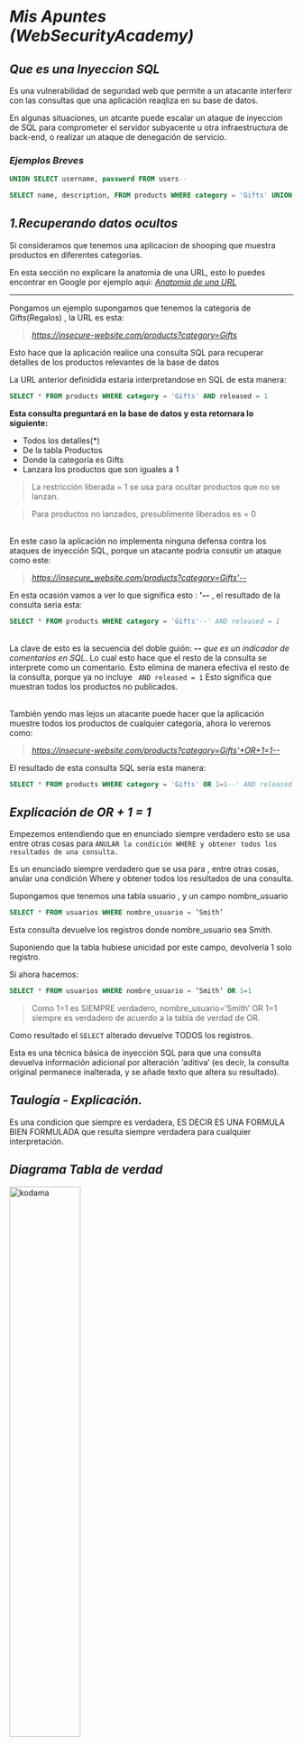 # _Mis Apuntes (WebSecurityAcademy)_

## _Que es una Inyeccion SQL_

Es una vulnerabilidad de seguridad web que permite a un atacante interferir con las consultas que una aplicación reaqliza en su base de datos.

En algunas situaciones, un atcante puede escalar un ataque de inyeccion de SQL para comprometer el servidor subyacente u otra infraestructura de back-end, o realizar un ataque de denegación de servicio.

### _Ejemplos Breves_ 


```sql
UNION SELECT username, password FROM users--
```

```sql
SELECT name, description, FROM products WHERE category = 'Gifts' UNION SELECT username, passsowrd FROM users--
```
## _**1.Recuperando datos ocultos**_

Si consideramos que tenemos una aplicacion de shooping que muestra productos en diferentes categorias. 

En esta sección no explicare la anatomia de una URL, esto lo puedes encontrar en Google por ejemplo aqui: [_Anatomia de una URL_](https://developer.mozilla.org/es/docs/Learn/Common_questions/Qu%C3%A9_es_una_URL)

---


Pongamos un ejemplo supongamos que tenemos la categoria de Gifts(Regalos) , la URL es esta:

>_https://insecure-website.com/products?category=Gifts_

Esto hace que la aplicación realice una consulta SQL para recuperar detalles de los productos relevantes de la base de datos

La URL anterior definidida estaria interpretandose en SQL de esta manera:

```sql
SELECT * FROM products WHERE category = 'Gifts' AND released = 1
```
**Esta consulta preguntará en la base de datos y esta retornara lo siguiente:**

* Todos los detalles(*)
* De la tabla Productos
* Donde la categoría es Gifts
* Lanzara los productos que son iguales a 1

>La restricción liberada = 1 se usa para ocultar productos que no se lanzan.

>Para productos no lanzados, presublimente liberados es = 0

<br>En este caso la aplicación no implementa ninguna defensa contra los ataques de inyección SQL, porque un atacante podria consutir un ataque como este:

>_https://insecure_website.com/products?category=Gifts'--_

En esta ocasión vamos a ver lo que significa esto : **'--** , el resultado de la consulta seria esta:

```sql
SELECT * FROM products WHERE category = 'Gifts'--' AND released = 1
```

<br>La clave de esto es la secuencia del doble guión: **--** _que es un indicador de comentarios en SQL_. Lo cual esto hace que el resto de la consulta se interprete como un comentario. Esto elimina de manera efectiva el resto de la consulta, porque ya no incluye ``` AND released = 1``` Esto significa que muestran todos los productos no publicados.

<br>
También yendo mas lejos un atacante puede hacer que la aplicación muestre todos los productos de cualquier categoría, ahora lo veremos como: 

>_https://insecure-website.com/products?category=Gifts'+OR+1=1--_

El resultado de esta consulta SQL sería esta manera: 

```sql
SELECT * FROM products WHERE category = 'Gifts' OR 1=1--' AND released = 1
```
## _Explicación de OR + 1 = 1_

Empezemos entendiendo que en enunciado siempre verdadero esto se usa entre otras cosas para ```ANULAR la condición WHERE y obtener todos los resultados de una consulta.```

Es un enunciado siempre verdadero que se usa para , entre otras cosas, anular una condición Where y obtener todos los resultados de una consulta.

Supongamos que tenemos una tabla usuario , y un campo nombre_usuario

```sql
SELECT * FROM usuarios WHERE nombre_usuario = ’Smith’
```
Esta consulta devuelve los registros donde nombre_usuario sea Smith.

Suponiendo que la tabla hubiese unicidad por este campo, devolvería 1 solo registro.

Si ahora hacemos:
```sql
SELECT * FROM usuarios WHERE nombre_usuario = ’Smith’ OR 1=1
```
>Como 1=1 es SIEMPRE verdadero, nombre_usuario=’Smith’ OR 1=1 siempre es verdadero de acuerdo a la tabla de verdad de OR.

Como resultado el ```SELECT``` alterado devuelve TODOS los registros.

Esta es una técnica básica de inyección SQL para que una consulta devuelva información adicional por alteración ‘aditiva’ (es decir, la consulta original permanece inalterada, y se añade texto que altera su resultado).

## _Taulogía - Explicación._

Es una condicion que siempre es verdadera, ES DECIR ES UNA FORMULA BIEN FORMULADA que resulta siempre verdadera para cualquier interpretación.

## _**Diagrama Tabla de verdad**_

<img src="https://upload.wikimedia.org/wikipedia/commons/3/3e/Logical_connectives_Hasse_diagram.svg" alt="kodama" style="width:50%; margin:left; display:block;">

## _**2. Subvirtiendo la lógica de la aplicación**_

Considere una aplicación que permita a los usuarios iniciar sesión con un nombre de usuario y contraseña. Si un usuario envía el nombre de usuario ```rebcesp``` y la contraseña por ejemplo ```123456```, la aplicación lo que hace es verificar estos datos consultado la siguiente consulta SQL:

```sql
SELECT * FROM users WHERE username = 'rebcesp' AND password = '123456'
```
Si la consulta devuleve los detalles de un usuario, el inicio sesión se realiza correctamente. De lo contrario, es rechazado.

Aquí, un atacante puede iniciar sesión como cualquier usuario sin una contraseña simplemente utilizando la secuencia de comentarios de SQL, para eliminar la verificación de la contraseña
de la cláusula ```WHERE``` de la consulta. Por ejemplo si queremos saltarnos esto y acceder como administrador de la aplicacion web enviariamos el nombre de administrador y una contraseña en blanco. La consulta SQL seria de esta manera

```sql
SELECT * FROM users WHERE username = 'administrador'-- AND password = ""
```

La consulta nos retornara el acceso de administrador porque estamos usando la sintaxis de de comentarios ```--``` que lo que hace es evadir la clausula ```WHERE``` teniendo el acceso.












